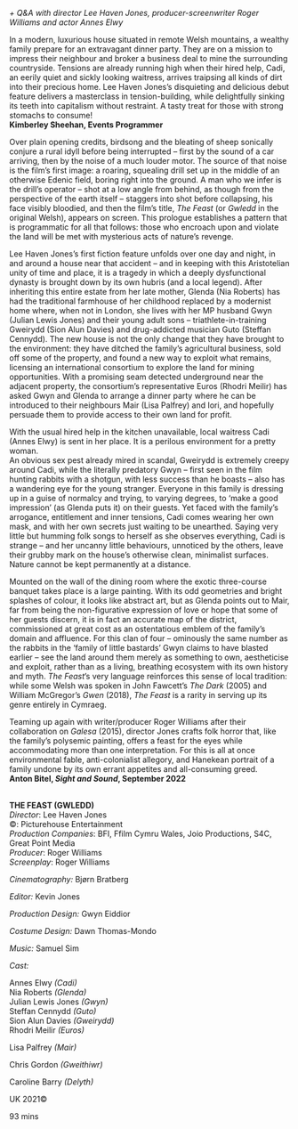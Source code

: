 

_+ Q&A with director Lee Haven Jones, producer-screenwriter Roger Williams and actor Annes Elwy_

In a modern, luxurious house situated in remote Welsh mountains, a wealthy family prepare for an extravagant dinner party. They are on a mission to impress their neighbour and broker a business deal to mine the surrounding countryside. Tensions are already running high when their hired help, Cadi, an eerily quiet and sickly looking waitress, arrives traipsing all kinds of dirt into their precious home. Lee Haven Jones’s disquieting and delicious debut feature delivers a masterclass in tension-building, while delightfully sinking its teeth into capitalism without restraint. A tasty treat for those with strong stomachs  to consume!  
**Kimberley Sheehan, Events Programmer**

Over plain opening credits, birdsong and the bleating of sheep sonically conjure a rural idyll before being interrupted – first by the sound of a car arriving, then by the noise of a much louder motor. The source of that noise is the film’s first image: a roaring, squealing drill set up in the middle of an otherwise Edenic field, boring right into the ground. A man who we infer is the drill’s operator – shot at a low angle from behind, as though from the perspective of the earth itself – staggers into shot before collapsing, his face visibly bloodied, and then the film’s title, _The Feast_ (or _Gwledd_ in the original Welsh), appears on screen. This prologue establishes a pattern that is programmatic for all that follows: those who encroach upon and violate the land will be met with mysterious acts of nature’s revenge.

Lee Haven Jones’s first fiction feature unfolds over one day and night, in and around a house near that accident – and in keeping with this Aristotelian unity of time and place, it is a tragedy in which a deeply dysfunctional dynasty is brought down by its own hubris (and a local legend). After inheriting this entire estate from her late mother, Glenda (Nia Roberts) has had the traditional farmhouse of her childhood replaced by a modernist home where, when not in London, she lives with her MP husband Gwyn (Julian Lewis Jones) and their young adult sons – triathlete-in-training Gweirydd (Sion Alun Davies) and drug-addicted musician Guto (Steffan Cennydd). The new house is not the only change that they have brought to the environment: they have ditched the family’s agricultural business, sold off some of the property, and found a new way to exploit what remains, licensing an international consortium to explore the land for mining opportunities. With a promising seam detected underground near the adjacent property, the consortium’s representative Euros (Rhodri Meilir) has asked Gwyn and Glenda to arrange a dinner party where he can be introduced to their neighbours Mair (Lisa Palfrey) and Iori, and hopefully persuade them to provide access to their own land for profit.

With the usual hired help in the kitchen unavailable, local waitress Cadi (Annes Elwy) is sent in her place. It is a perilous environment for a pretty woman.  
An obvious sex pest already mired in scandal, Gweirydd is extremely creepy around Cadi, while the literally predatory Gwyn – first seen in the film hunting rabbits with a shotgun, with less success than he boasts – also has a wandering eye for the young stranger. Everyone in this family is dressing up in a guise of normalcy and trying, to varying degrees, to ‘make a good impression’ (as Glenda puts it) on their guests. Yet faced with the family’s arrogance, entitlement and inner tensions, Cadi comes wearing her own mask, and with her own secrets just waiting to be unearthed. Saying very little but humming folk songs to herself as she observes everything, Cadi is strange – and her uncanny little behaviours, unnoticed by the others, leave their grubby mark on the house’s otherwise clean, minimalist surfaces. Nature cannot be kept permanently at a distance.

Mounted on the wall of the dining room where the exotic three-course banquet takes place is a large painting. With its odd geometries and bright splashes of colour, it looks like abstract art, but as Glenda points out to Mair, far from being the non-figurative expression of love or hope that some of her guests discern, it is in fact an accurate map of the district, commissioned at great cost as an ostentatious emblem of the family’s domain and affluence. For this clan of four – ominously the same number as the rabbits in the ‘family of little bastards’ Gwyn claims to have blasted earlier – see the land around them merely as something to own, aestheticise and exploit, rather than as a living, breathing ecosystem with its own history and myth. _The Feast_’s very language reinforces this sense of local tradition: while some Welsh was spoken in John Fawcett’s _The Dark_ (2005) and William McGregor’s _Gwen_ (2018), _The Feast_ is a rarity in serving up its genre entirely in Cymraeg.

Teaming up again with writer/producer Roger Williams after their collaboration on _Galesa_ (2015), director Jones crafts folk horror that, like the family’s polysemic painting, offers a feast for the eyes while accommodating more than one interpretation. For this is all at once environmental fable, anti-colonialist allegory, and Hanekean portrait of a family undone by its own errant appetites and all-consuming greed.  
**Anton Bitel, _Sight and Sound_, September 2022**
<br><br>

**THE FEAST (GWLEDD)**  
_Director_: Lee Haven Jones  
©: Picturehouse Entertainment  
_Production Companies_: BFI, Ffilm Cymru Wales, Joio Productions, S4C, Great Point Media  
_Producer_: Roger Williams  
_Screenplay_: Roger Williams

_Cinematography:_ Bjørn Bratberg

_Editor:_ Kevin Jones

_Production Design:_ Gwyn Eiddior

_Costume Design:_ Dawn Thomas-Mondo

_Music:_ Samuel Sim

_Cast:_

Annes Elwy _(Cadi)_  
Nia Roberts _(Glenda)_  
Julian Lewis Jones _(Gwyn)_  
Steffan Cennydd _(Guto)_  
Sion Alun Davies _(Gweirydd)_  
Rhodri Meilir _(Euros)_

Lisa Palfrey _(Mair)_

Chris Gordon _(Gweithiwr)_

Caroline Barry _(Delyth)_

UK 2021©

93 mins
<!--stackedit_data:
eyJoaXN0b3J5IjpbNDcxNTIzMzEzXX0=
-->
